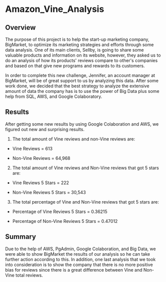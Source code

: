 # Amazon_Vine_Analysis

## Overview

The purpose of this project is to help the start-up marketing company, BigMarket, to optimize its marketing strategies and efforts through some data analysis. One of its main clients, Sellby, is going to share some valuable products and information on its website, however, they asked us to do an analysis of how its products' reviews compare to other's companies and based on that give new programs and rewards to its customers. 

In order to complete this new challenge, Jennifer, an account manager at BigMarket, will be of great support to us by analyzing this data. After some work done, we decided that the best strategy to analyze the extensive amount of data the company has is to use the power of Big Data plus some help from SQL, AWS, and Google Colaboratory. 

## Results

After getting some new results by using Google Colaboration and AWS, we figured out new and surprising results.

1. The total amount of Vine reviews and non-Vine reviews are:

+ Vine Reviews = 613


+ Non-Vine Reviews = 64,968



2. The total amount of Vine reviews and Non-Vine reviews that got 5 stars are:

+ Vine Reviews 5 Stars = 222


+ Non-Vine Reviews 5 Stars = 30,543



3. The total percentage of Vine and Non-Vine reviews that got 5 stars are:

+ Percentage of Vine Reviews 5 Stars = 0.36215


+ Percentage of Non-Vine Reviews 5 Stars = 0.47012



## Summary

Due to the help of AWS, PgAdmin, Google Colaboration, and Big Data, we were able to show BigMarket the results of our analysis so he can take further action according to this. In addition, one last analysis that we took into consideration is to show the company that there is no more positive bias for reviews since there is a great difference between Vine and Non-Vine total reviews.
